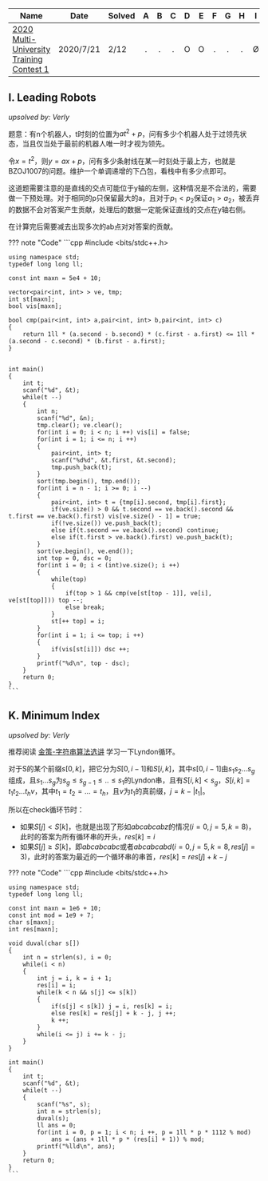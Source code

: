 | Name                                                         | Date       | Solved |  A   |  B   |  C   |  D   |  E   |  F   |  G   |  H   |  I   |  J   |  K   |   L   |
| ------------------------------------------------------------ | ---------- | ------ | :--: | :--: | :--: | :--: | :--: | :--: | :--: | :--: | :--: | :--: | :--: | :--: |
| [2020 Multi-University Training Contest 1](http://acm.hdu.edu.cn/search.php?field=problem&key=2020+Multi-University+Training+Contest+1&source=1&searchmode=source) | 2020/7/21 | 2/12   |  .   |  .   |  .   |  O   |  O   |  .   |  .   |  .   |  Ø   |  .   |  Ø   |  .   |


## I. Leading Robots

*upsolved by: Verly*

题意：有n个机器人，t时刻的位置为$at^2+p$，问有多少个机器人处于过领先状态，当且仅当处于最前的机器人唯一时才视为领先。

令$x=t^2$，则$y=ax+p$，问有多少条射线在某一时刻处于最上方，也就是BZOJ1007的问题。维护一个单调递增的下凸包，看栈中有多少点即可。

这道题需要注意的是直线的交点可能位于y轴的左侧，这种情况是不合法的，需要做一下预处理。对于相同的p只保留最大的a，且对于$p_1<p_2$保证$a_1>a_2$，被丢弃的数据不会对答案产生贡献，处理后的数据一定能保证直线的交点在y轴右侧。

在计算完后需要减去出现多次的ab点对对答案的贡献。

??? note "Code"
    ```cpp
    #include <bits/stdc++.h>

    using namespace std;
    typedef long long ll;
    
    const int maxn = 5e4 + 10;
    
    vector<pair<int, int> > ve, tmp;
    int st[maxn];
    bool vis[maxn];
    
    bool cmp(pair<int, int> a,pair<int, int> b,pair<int, int> c)
    {
        return 1ll * (a.second - b.second) * (c.first - a.first) <= 1ll * (a.second - c.second) * (b.first - a.first); 
    }


    int main()
    {
        int t;
        scanf("%d", &t);
        while(t --)
        {
            int n;
            scanf("%d", &n);
            tmp.clear(); ve.clear(); 
            for(int i = 0; i < n; i ++) vis[i] = false;
            for(int i = 1; i <= n; i ++) 
            {
                pair<int, int> t;
                scanf("%d%d", &t.first, &t.second);
                tmp.push_back(t);
            }
            sort(tmp.begin(), tmp.end());
            for(int i = n - 1; i >= 0; i --)
            {
                pair<int, int> t = {tmp[i].second, tmp[i].first};
                if(ve.size() > 0 && t.second == ve.back().second && t.first == ve.back().first) vis[ve.size() - 1] = true;
                if(!ve.size()) ve.push_back(t); 
                else if(t.second == ve.back().second) continue;  
                else if(t.first > ve.back().first) ve.push_back(t);
            }
            sort(ve.begin(), ve.end());
            int top = 0, dsc = 0;
            for(int i = 0; i < (int)ve.size(); i ++)
            {
                while(top)
                {
                    if(top > 1 && cmp(ve[st[top - 1]], ve[i], ve[st[top]])) top --;
                    else break;
                }
                st[++ top] = i;
            }
            for(int i = 1; i <= top; i ++) 
            {
                if(vis[st[i]]) dsc ++;
            }
            printf("%d\n", top - dsc);
        }
        return 0;
    }
    ```

## K. Minimum Index

*upsolved by: Verly*

推荐阅读 [金策-字符串算法选讲](https://www.docin.com/p-1936795644.html) 学习一下Lyndon循环。

对于S的某个前缀$s[0,k]$，把它分为$S[0,i-1]$和$S[i,k]$，其中$s[0,i-1]$由$s_1s_2...s_g$组成，且$s_1...s_{g}$为$s_{g}≤s_{g-1}≤..≤s_1$的Lyndon串，且有$S[i,k]<s_g$，$S[i,k]=t_1t_2...t_hv$，其中$t_1=t_2=...=t_h$，且$v$为$t_1$的真前缀，$j=k-|t_1|$。

所以在check循环节时：

- 如果$S[j]<S[k]$，也就是出现了形如$abcabcabz$的情况$(i=0, j=5, k=8)$，此时的答案为所有循环串的开头，$res[k]=i$
- 如果$S[j]≥S[k]$，即$abcabcabc$或者$abcabcabd(i=0,j=5,k=8,res[j]=3)$，此时的答案为最近的一个循环串的串首，$res[k]=res[j]+k-j$

??? note "Code"
    ```cpp
    #include <bits/stdc++.h>

    using namespace std;
    typedef long long ll;

    const int maxn = 1e6 + 10;
    const int mod = 1e9 + 7;
    char s[maxn];
    int res[maxn];

    void duval(char s[])
    {
        int n = strlen(s), i = 0;
        while(i < n)
        {
            int j = i, k = i + 1;
            res[i] = i;
            while(k < n && s[j] <= s[k])
            {
                if(s[j] < s[k]) j = i, res[k] = i;
                else res[k] = res[j] + k - j, j ++;
                k ++;
            }
            while(i <= j) i += k - j;
        }
    }

    int main()
    {
        int t;
        scanf("%d", &t);
        while(t --)
        {
            scanf("%s", s);
            int n = strlen(s);
            duval(s);
            ll ans = 0;
            for(int i = 0, p = 1; i < n; i ++, p = 1ll * p * 1112 % mod) 
                ans = (ans + 1ll * p * (res[i] + 1)) % mod;
            printf("%lld\n", ans);
        }
        return 0;
    }
    ```
